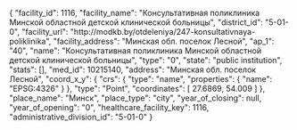 {
    "facility_id": 1116,
    "facility_name": "Консультативная поликлиника Минской областной детской клинической больницы",
    "district_id": "5-01-0",
    "facility_url": "http:\/\/modkb.by\/otdeleniya\/247-konsultativnaya-poliklinika",
    "facility_address": "Минская обл. поселок Лесной",
    "ap_1": "40",
    "name": "Консультативная поликлиника Минской областной детской клинической больницы",
    "type": "0",
    "state": "public institution",
    "stats": [],
    "med_id": 10215140,
    "address": "Минская обл. поселок Лесной",
    "coord_x_y": {
        "crs": {
            "type": "name",
            "properties": {
                "name": "EPSG:4326"
            }
        },
        "type": "Point",
        "coordinates": [
            27.6869,
            54.009
        ]
    },
    "place_name": "Минск",
    "place_type": "city",
    "year_of_closing": null,
    "year_of_opening": "0",
    "healthcare_facility_key": 1116,
    "administrative_division_id": "5-01-0"
}
